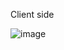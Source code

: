 Client side

![image](https://github.com/user-attachments/assets/97a0aed3-20a5-4982-8582-016610bf2cea)
